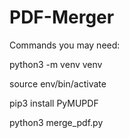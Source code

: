 # PDF-Merger

Commands you may need: 

python3 -m venv venv

source env/bin/activate

pip3 install PyMUPDF

python3 merge_pdf.py
